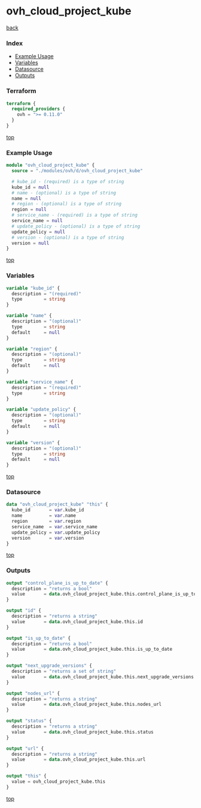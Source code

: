 # ovh_cloud_project_kube

[back](../ovh.md)

### Index

- [Example Usage](#example-usage)
- [Variables](#variables)
- [Datasource](#datasource)
- [Outputs](#outputs)

### Terraform

```terraform
terraform {
  required_providers {
    ovh = ">= 0.11.0"
  }
}
```

[top](#index)

### Example Usage

```terraform
module "ovh_cloud_project_kube" {
  source = "./modules/ovh/d/ovh_cloud_project_kube"

  # kube_id - (required) is a type of string
  kube_id = null
  # name - (optional) is a type of string
  name = null
  # region - (optional) is a type of string
  region = null
  # service_name - (required) is a type of string
  service_name = null
  # update_policy - (optional) is a type of string
  update_policy = null
  # version - (optional) is a type of string
  version = null
}
```

[top](#index)

### Variables

```terraform
variable "kube_id" {
  description = "(required)"
  type        = string
}

variable "name" {
  description = "(optional)"
  type        = string
  default     = null
}

variable "region" {
  description = "(optional)"
  type        = string
  default     = null
}

variable "service_name" {
  description = "(required)"
  type        = string
}

variable "update_policy" {
  description = "(optional)"
  type        = string
  default     = null
}

variable "version" {
  description = "(optional)"
  type        = string
  default     = null
}
```

[top](#index)

### Datasource

```terraform
data "ovh_cloud_project_kube" "this" {
  kube_id       = var.kube_id
  name          = var.name
  region        = var.region
  service_name  = var.service_name
  update_policy = var.update_policy
  version       = var.version
}
```

[top](#index)

### Outputs

```terraform
output "control_plane_is_up_to_date" {
  description = "returns a bool"
  value       = data.ovh_cloud_project_kube.this.control_plane_is_up_to_date
}

output "id" {
  description = "returns a string"
  value       = data.ovh_cloud_project_kube.this.id
}

output "is_up_to_date" {
  description = "returns a bool"
  value       = data.ovh_cloud_project_kube.this.is_up_to_date
}

output "next_upgrade_versions" {
  description = "returns a set of string"
  value       = data.ovh_cloud_project_kube.this.next_upgrade_versions
}

output "nodes_url" {
  description = "returns a string"
  value       = data.ovh_cloud_project_kube.this.nodes_url
}

output "status" {
  description = "returns a string"
  value       = data.ovh_cloud_project_kube.this.status
}

output "url" {
  description = "returns a string"
  value       = data.ovh_cloud_project_kube.this.url
}

output "this" {
  value = ovh_cloud_project_kube.this
}
```

[top](#index)